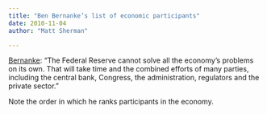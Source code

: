 ```yaml
---
title: "Ben Bernanke’s list of economic participants"
date: 2010-11-04
author: "Matt Sherman"

---
```


[Bernanke](http://www.washingtonpost.com/wp-dyn/content/article/2010/11/03/AR2010110307372.html):
“The Federal Reserve cannot solve all the economy’s problems on its own. That will take time and the combined efforts of many parties, including the central bank, Congress, the administration, regulators and the private sector.”

Note the order in which he ranks participants in the economy.
